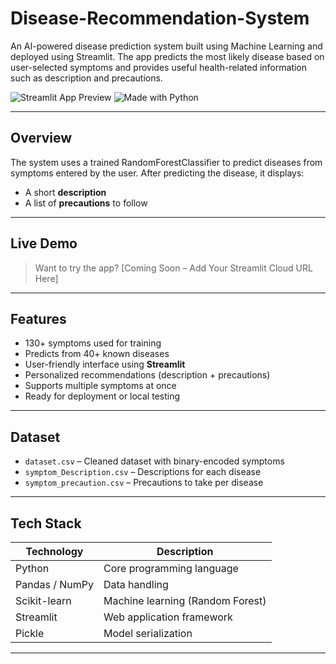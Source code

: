 # Disease-Recommendation-System


An AI-powered disease prediction system built using Machine Learning and deployed using Streamlit. The app predicts the most likely disease based on user-selected symptoms and provides useful health-related information such as description and precautions.

![Streamlit App Preview](https://img.shields.io/badge/Built%20With-Streamlit-blue) ![Made with Python](https://img.shields.io/badge/Made%20with-Python-green)

---

## Overview

The system uses a trained RandomForestClassifier to predict diseases from symptoms entered by the user. After predicting the disease, it displays:

- A short **description**
- A list of **precautions** to follow

---

##  Live Demo

> Want to try the app? [Coming Soon – Add Your Streamlit Cloud URL Here]

---

## Features

-  130+ symptoms used for training
-  Predicts from 40+ known diseases
-  User-friendly interface using **Streamlit**
-  Personalized recommendations (description + precautions)
-  Supports multiple symptoms at once
-  Ready for deployment or local testing

---

##  Dataset

- `dataset.csv` – Cleaned dataset with binary-encoded symptoms
- `symptom_Description.csv` – Descriptions for each disease
- `symptom_precaution.csv` – Precautions to take per disease

---

##  Tech Stack

| Technology | Description |
|------------|-------------|
| Python     | Core programming language |
| Pandas / NumPy | Data handling |
| Scikit-learn | Machine learning (Random Forest) |
| Streamlit  | Web application framework |
| Pickle     | Model serialization |

---

